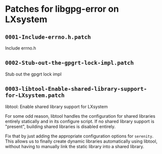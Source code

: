 # Patches for libgpg-error on LXsystem

## `0001-Include-errno.h.patch`

Include errno.h


## `0002-Stub-out-the-gpgrt-lock-impl.patch`

Stub out the gpgrt lock impl


## `0003-libtool-Enable-shared-library-support-for-LXsystem.patch`

libtool: Enable shared library support for LXsystem

For some odd reason, libtool handles the configuration for shared
libraries entirely statically and in its configure script. If no
shared library support is "present", building shared libraries is
disabled entirely.

Fix that by just adding the appropriate configuration options for
`serenity`. This allows us to finally create dynamic libraries
automatically using libtool, without having to manually link the
static library into a shared library.


